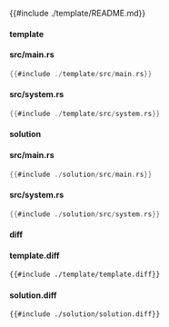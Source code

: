 
{{#include ./template/README.md}}

<!-- slide:break -->

<!-- tabs:start -->

#### **template**

<!-- tabs:start -->

#### **<span class="file-template file-modified">src/main.rs</span>**

```rust
{{#include ./template/src/main.rs}}
```

#### **<span class="file-template file-added">src/system.rs</span>**

```rust
{{#include ./template/src/system.rs}}
```



<!-- tabs:end -->

#### **solution**

<!-- tabs:start -->

#### **<span class="file-solution file-modified">src/main.rs</span>**

```rust
{{#include ./solution/src/main.rs}}
```

#### **<span class="file-solution file-modified">src/system.rs</span>**

```rust
{{#include ./solution/src/system.rs}}
```



<!-- tabs:end -->

#### **diff**

<!-- tabs:start -->

#### **template.diff**

```diff
{{#include ./template/template.diff}}
```

#### **solution.diff**

```diff
{{#include ./solution/solution.diff}}
```



<!-- tabs:end -->

<!-- tabs:end -->
